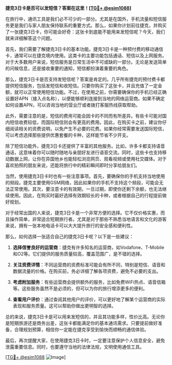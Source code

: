 **捷克3日卡是否可以发短信？答案在这里！[[TG💪+ @esim1088](https://t.me/s/esim1088)]**

在旅行中，通讯工具是我们必不可少的一部分。尤其是在国外，手机流量和短信服务更是我们与家人朋友保持联系的重要方式。那么，如果你计划前往捷克，并购买了一张捷克3日卡，你可能会好奇：这张卡到底能不能用来发短信呢？今天，我们就来详细解答这个问题。

首先，我们需要了解捷克3日卡的基本功能。捷克3日卡是一种预付费的移动通信卡，通常可以在捷克境内使用。这类卡的主要功能包括通话、短信以及上网服务。对于大多数用户来说，短信服务是日常生活中不可或缺的一部分。无论是发送简单的问候信息，还是接收重要的通知，短信都扮演着重要的角色。

那么，捷克3日卡是否支持发短信呢？答案是肯定的。几乎所有捷克的预付费卡都提供短信服务，包括发短信和收短信。只要你购买了这张卡，并且充值了一定金额，就可以正常使用短信功能。不过，在使用之前，你需要确保你的手机已经正确设置好APN（接入点名称），以便能够顺利连接到当地的网络运营商。如果不确定如何设置APN，可以咨询当地的营业厅或者拨打客服热线获取帮助。

此外，需要注意的是，短信的费用可能会因卡的不同而有所差异。有些卡可能对国内短信收费较低，而国际短信则会有更高的费用。因此，在购买卡之前，建议你仔细阅读相关的资费说明，以免产生不必要的花费。如果你经常需要发送国际短信，可以考虑选择那些提供优惠套餐的卡种，这样能节省不少开支。

除了短信功能外，捷克3日卡还提供了丰富的其他服务。比如，许多卡都支持语音通话，这意味着你可以随时随地与亲朋好友进行语音交流。同时，这些卡也支持移动数据上网，让你在异国他乡也能轻松浏览网页、观看视频或使用社交媒体。对于喜欢拍照的朋友来说，还能将旅行中的精彩瞬间即时分享给朋友们。

当然，使用捷克3日卡时也有一些注意事项。首先，要确保你的手机支持当地使用的频段。捷克主要使用GSM网络，因此如果你的手机不支持这个频段，可能会无法正常使用。其次，要注意卡的有效期，一旦过期，即使你还剩下余额，也无法继续使用。因此，在购买时最好选择有效期较长的卡种，或者根据自己的行程提前做好规划。

对于经常出国的人来说，捷克3日卡是一个非常方便的选择。它不仅价格实惠，而且操作简单，非常适合短期旅行者。尤其是对于那些不熟悉当地语言和文化的游客来说，拥有一张本地电话卡可以大大提升旅行的安全感和便利性。

那么，如何选择一张适合自己的捷克3日卡呢？以下是一些建议：

1. **选择信誉良好的运营商**：捷克有许多知名的运营商，如Vodafone、T-Mobile和O2等。它们提供的服务质量较高，覆盖范围广，是不错的选择。

2. **关注资费详情**：不同运营商的资费标准可能会有所不同，特别是短信、语音和数据流量的价格。在购买前，务必详细了解各项资费，避免不必要的支出。

3. **考虑附加服务**：有些运营商会提供额外的服务，比如免费WiFi热点、语音信箱等。这些服务虽然不是必须的，但可以为你的旅行增添更多的便利。

4. **查看用户评价**：通过查阅其他用户的评价，可以更好地了解某个运营商的实际表现和服务质量。这可以帮助你做出更明智的选择。

总的来说，捷克3日卡是可以用来发短信的，并且其功能多样，性价比高。无论你是短期旅游还是商务出差，这张卡都能满足你的基本通讯需求。只要提前做好准备，合理规划预算，相信你一定能在捷克享受到愉快而顺畅的通信体验。

最后，再次提醒大家，在使用捷克3日卡时，一定要注意保护个人信息安全，避免泄露重要信息。同时，也要遵守当地的法律法规，文明使用通信工具。

[[TG💪+ @esim1088](https://t.me/s/esim1088) ![Image](https://i.postimg.cc/4NQfJmqS/Snipaste-2025-05-13-00-14-12.png)]